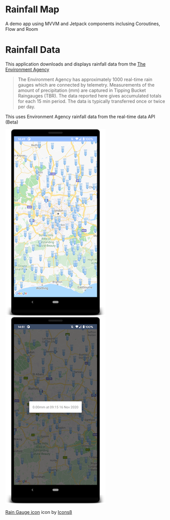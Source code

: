 # Rainfall Map

A demo app using MVVM and Jetpack components inclusing Coroutines, Flow and Room 

# Rainfall Data

This application downloads and displays rainfall data from the [The Environment Agency](https://www.api.gov.uk/ea/rainfall/#rainfall)

> The Environment Agency has approximately 1000 real-time rain gauges which are connected by telemetry. Measurements of the amount of precipitation (mm) are captured in Tipping Bucket Raingauges (TBR). The data reported here gives accumulated totals for each 15 min period. The data is typically transferred once or twice per day.

This uses Environment Agency rainfall data from the real-time data API (Beta)

![screenshot 1](https://github.com/reactivemobile/rainfall-map/raw/main/docs/screenshot1.png)![screenshot 2](https://github.com/reactivemobile/rainfall-map/raw/main/docs/screenshot2.png)


<a target="_blank" href="https://icons8.com/icons/set/rain-gauge">Rain Gauge icon</a> icon by <a target="_blank" href="https://icons8.com">Icons8</a>
